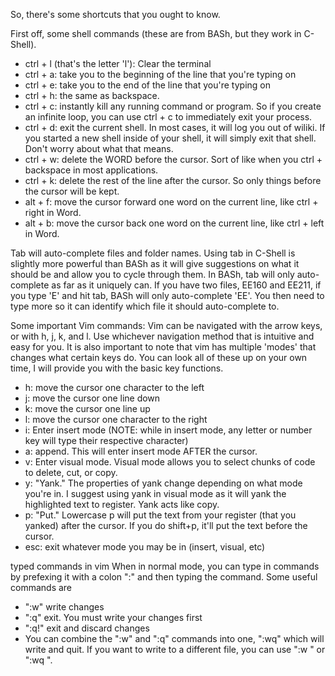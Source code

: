 So, there's some shortcuts that you ought to know.

First off, some shell commands (these are from BASh, but they work in C-Shell).
* ctrl + l (that's the letter 'l'): Clear the terminal
* ctrl + a: take you to the beginning of the line that you're typing on
* ctrl + e: take you to the end of the line that you're typing on
* ctrl + h: the same as backspace.
* ctrl + c: instantly kill any running command or program. So if you create an infinite loop, you can use ctrl + c to immediately exit your process.
* ctrl + d: exit the current shell. In most cases, it will log you out of wiliki. If you started a new shell inside of your shell, it will simply exit that shell. Don't worry about what that means.
* ctrl + w: delete the WORD before the cursor. Sort of like when you ctrl + backspace in most applications.
* ctrl + k: delete the rest of the line after the cursor. So only things before the cursor will be kept.
* alt + f: move the cursor forward one word on the current line, like ctrl + right in Word.
* alt + b: move the cursor back one word on the current line, like ctrl + left in Word.

Tab will auto-complete files and folder names. Using tab in C-Shell is slightly more powerful than BASh as it will give suggestions on what it should be and allow you to cycle through them. In BASh, tab will only auto-complete as far as it uniquely can. If you have two files, EE160 and EE211, if you type 'E' and hit tab, BASh will only auto-complete 'EE'. You then need to type more so it can identify which file it should auto-complete to.

Some important Vim commands:
Vim can be navigated with the arrow keys, or with h, j, k, and l. Use whichever navigation method that is intuitive and easy for you. It is also important to note that vim has multiple 'modes' that changes what certain keys do. You can look all of these up on your own time, I will provide you with the basic key functions.

* h: move the cursor one character to the left
* j: move the cursor one line down
* k: move the cursor one line up
* l: move the cursor one character to the right
* i: Enter insert mode (NOTE: while in insert mode, any letter or number key will type their respective character)
* a: append. This will enter insert mode AFTER the cursor.
* v: Enter visual mode. Visual mode allows you to select chunks of code to delete, cut, or copy.
* y: "Yank." The properties of yank change depending on what mode you're in. I suggest using yank in visual mode as it will yank the highlighted text to register. Yank acts like copy.
* p: "Put." Lowercase p will put the text from your register (that you yanked) after the cursor. If you do shift+p, it'll put the text before the cursor.
* esc: exit whatever mode you may be in (insert, visual, etc)

typed commands in vim
When in normal mode, you can type in commands by prefexing it with a colon ":" and then typing the command. Some useful commands are
* ":w" write changes
* ":q" exit. You must write your changes first
* ":q!" exit and discard changes
* You can combine the ":w" and ":q" commands into one, ":wq" which will write and quit. If you want to write to a different file, you can use ":w <filename>" or ":wq <filename>".
